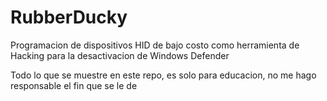 # RubberDucky
Programacion de dispositivos HID de bajo costo como herramienta de Hacking para la desactivacion de Windows Defender

Todo lo que se muestre en este repo, es solo para educacion, no me hago responsable el fin que se le de
